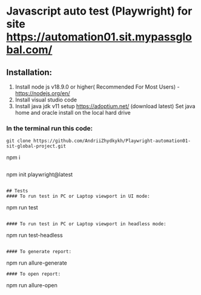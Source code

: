 # Javascript auto test (Playwright) for site https://automation01.sit.mypassglobal.com/

## Installation:
1. Install node js v18.9.0 or higher(
Recommended For Most Users) - https://nodejs.org/en/
2. Install visual studio code
3. Install java jdk v11 setup https://adoptium.net/ (download latest)
Set java home and oracle install on the local hard drive


### In the terminal run this code:
```
git clone https://github.com/AndriiZhydkykh/Playwright-automation01-sit-global-project.git
```
npm i
```
```
npm init playwright@latest
```

## Tests
#### To run test in PC or Laptop viewport in UI mode:
```
npm run test 
```

#### To run test in PC or Laptop viewport in headless mode:

```
npm run test-headless
```

#### To generate report:

```
npm run allure-generate
```
#### To open report:
```
npm run allure-open
```
